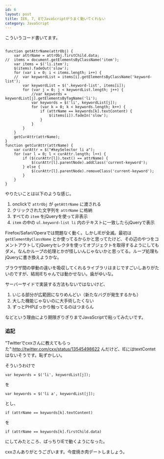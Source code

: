 ```yaml
---
id: 6
layout: post
title: IE6, 7, 8でJavaScriptがうまく動いてくれない
category: JavaScript
---
```



こういうコード書いてます。

<pre><code>
function getAttrName(attrObj) {
	var attrName = attrObj.firstChild.data;
//	items = document.getElementsByClassName('item');
	var items = $('li.item');
	$(items).fadeOut('slow');
	for (var i = 0; i &lt; items.length; i++) {
	//	var keywordList = items[i].getElementsByClassName('keyword-list');
		var keywordList = $('.keyword-list', items[i]);
		for (var j = 0; j &lt; keywordList.length; j++) {
			//var keywords = keywordList[j].getElementsByTagName('li');
			var keywords = $('li', keywordList[j]);
			for (var k = 0; k &lt; keywords.length; k++) {
				if (attrName == keywords[k].textContent) {
					$(items[i]).fadeIn('slow');
				}
			}
		}
	}
	getCurAttr(attrName);
}
function getCurAttr(attrName) {
	var curAttr = $("#keySelector li a");
	for (var l = 0; l &lt; curAttr.length; l++) {
		if ($(curAttr[l]).text() == attrName) {
			$(curAttr[l].parentNode).addClass('current-keyword');
		} else {
			$(curAttr[l].parentNode).removeClass('current-keyword');
		}
	}
}
</code></pre>

やりたいことは以下のような感じ。

1. onclickで `attrObj` が `getAttrName` に渡される
2. クリックされた文字列を `attrName` に格納
3. すべての `item` をjQueryを使って非表示
4. `item` の中の `ul.keyword-list li` 内のテキストに一致したらjQueryで表示

Firefox/Safari/Operaでは問題なく動く。しかしIEが全滅。最初は `getElementByClassName` とか使ってるからかと思ってたけど、その辺のやつをコメントアウトしてjQueryセレクタを使ってオブジェクトを取得するようにしてもダメ。なんかループの処理とかが怪しいんじゃないかと思ってる。ループ処理もjQueryに書き換えようかな。

ブラウザ間の挙動の違いを吸収してくれるライブラリはまじですごいしありがたいのですが、結局IEちゃんでは動かせない。歯がゆいな。

サーバーサイドで実装する方法もないではないけど、

1. いじる部分が広範囲になりめんどい（新たなバグが発生するかも）
2. 大した機能じゃないのに大手術したくない
3. ずっとPHPばっかり触ってるのはつまらん

などという理由により期限ぎりぎりまでJavaScriptで粘ってみたいです。

### 追記

"Twitterでcxxさんに教えてもらった":http://twitter.com/cxx/status/13545498622 んだけど、IEにはtextContetはないそうです。恥ずかしい。

そういうわけで

<pre><code>var keywords = $('li', keywordList[j]);</code></pre>

を

<pre><code>var keywords = $('li a', keywordList[j]);</code></pre>

とし、

<pre><code>if (attrName == keywords[k].textContent)</code></pre>

を

<pre><code>if (attrName == keywords[k].firstChild.data)</code></pre>

にしてみたところ、ばっちりIEで動くようになった。

cxxさんありがとうございます。今度焼き肉デートしましょう。